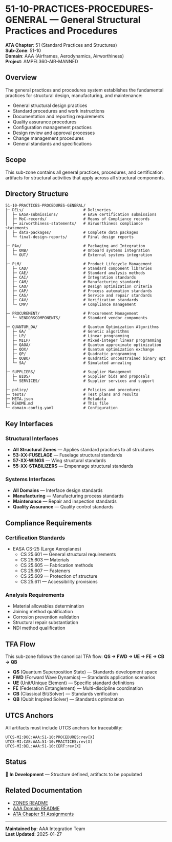 # 51-10-PRACTICES-PROCEDURES-GENERAL — General Structural Practices and Procedures

**ATA Chapter**: 51 (Standard Practices and Structures)  
**Sub-Zone**: 51-10  
**Domain**: AAA (Airframes, Aerodynamics, Airworthiness)  
**Project**: AMPEL360-AIR-MANNED

## Overview

The general practices and procedures system establishes the fundamental practices for structural design, manufacturing, and maintenance:
- General structural design practices
- Standard procedures and work instructions
- Documentation and reporting requirements
- Quality assurance procedures
- Configuration management practices
- Design review and approval processes
- Change management procedures
- General standards and specifications

## Scope

This sub-zone contains all general practices, procedures, and certification artifacts for structural activities that apply across all structural components.

## Directory Structure

```
51-10-PRACTICES-PROCEDURES-GENERAL/
├─ DELs/                          # Deliveries
│  ├─ EASA-submissions/           # EASA certification submissions
│  ├─ MoC-records/                # Means of Compliance records
│  ├─ airworthiness-statements/   # Airworthiness compliance statements
│  ├─ data-packages/              # Complete data packages
│  └─ final-design-reports/       # Final design reports
│
├─ PAx/                           # Packaging and Integration
│  ├─ ONB/                        # Onboard systems integration
│  └─ OUT/                        # External systems integration
│
├─ PLM/                           # Product Lifecycle Management
│  ├─ CAD/                        # Standard component libraries
│  ├─ CAE/                        # Standard analysis methods
│  ├─ CAI/                        # Integration standards
│  ├─ CAM/                        # Manufacturing standards
│  ├─ CAO/                        # Design optimization criteria
│  ├─ CAP/                        # Process automation standards
│  ├─ CAS/                        # Service and repair standards
│  ├─ CAV/                        # Verification standards
│  └─ CMP/                        # Compliance management
│
├─ PROCUREMENT/                   # Procurement Management
│  └─ VENDORSCOMPONENTS/          # Standard vendor components
│
├─ QUANTUM_OA/                    # Quantum Optimization Algorithms
│  ├─ GA/                         # Genetic algorithms
│  ├─ LP/                         # Linear programming
│  ├─ MILP/                       # Mixed-integer linear programming
│  ├─ QAOA/                       # Quantum approximate optimization
│  ├─ QOX/                        # Quantum optimization exchange
│  ├─ QP/                         # Quadratic programming
│  ├─ QUBO/                       # Quadratic unconstrained binary opt
│  └─ SA/                         # Simulated annealing
│
├─ SUPPLIERS/                     # Supplier Management
│  ├─ BIDS/                       # Supplier bids and proposals
│  └─ SERVICES/                   # Supplier services and support
│
├─ policy/                        # Policies and procedures
├─ tests/                         # Test plans and results
├─ META.json                      # Metadata
├─ README.md                      # This file
└─ domain-config.yaml             # Configuration
```

## Key Interfaces

### Structural Interfaces
- **All Structural Zones** — Applies standard practices to all structures
- **53-XX-FUSELAGE** — Fuselage structural standards
- **57-XX-WINGS** — Wing structural standards
- **55-XX-STABILIZERS** — Empennage structural standards

### Systems Interfaces
- **All Domains** — Interface design standards
- **Manufacturing** — Manufacturing process standards
- **Maintenance** — Repair and inspection standards
- **Quality Assurance** — Quality control standards

## Compliance Requirements

### Certification Standards
- EASA CS-25 (Large Aeroplanes)
  - CS 25.601 — General structural requirements
  - CS 25.603 — Materials
  - CS 25.605 — Fabrication methods
  - CS 25.607 — Fasteners
  - CS 25.609 — Protection of structure
  - CS 25.611 — Accessibility provisions

### Analysis Requirements
- Material allowables determination
- Joining method qualification
- Corrosion prevention validation
- Structural repair substantiation
- NDI method qualification

## TFA Flow

This sub-zone follows the canonical TFA flow:
**QS → FWD → UE → FE → CB → QB**

- **QS** (Quantum Superposition State) — Standards development space
- **FWD** (Forward Wave Dynamics) — Standards application scenarios
- **UE** (Unit/Unique Element) — Specific standard definitions
- **FE** (Federation Entanglement) — Multi-discipline coordination
- **CB** (Classical Bit/Solver) — Standards verification
- **QB** (Qubit Inspired Solver) — Standards optimization

## UTCS Anchors

All artifacts must include UTCS anchors for traceability:
```
UTCS-MI:DOC:AAA:51-10:PROCEDURES:rev[X]
UTCS-MI:CAE:AAA:51-10:PRACTICES:rev[X]
UTCS-MI:DEL:AAA:51-10:CERT:rev[X]
```

## Status

🚧 **In Development** — Structure defined, artifacts to be populated

## Related Documentation

- [ZONES README](../README.md)
- [AAA Domain README](../../README.md)
- [ATA Chapter 51 Assignments](../../../../../1-DIMENSIONS/CANONICAL-TAXONOMY/ata-chapters.csv)

---

**Maintained by**: AAA Integration Team  
**Last Updated**: 2025-01-27
